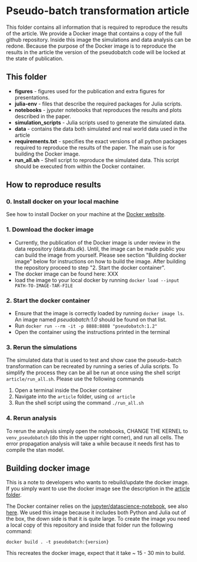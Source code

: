 # Pseudo-batch transformation article
This folder contains all information that is required to reproduce the results of the article. We provide a Docker image that contains a copy of the full github repository. Inside this image the simulations and data analysis can be redone. Because the purpose of the Docker image is to reproduce the results in the article the version of the pseudobatch code will be locked at the state of publication.

## This folder
- **figures** - figures used for the publication and extra figures for presentations.
- **julia-env** - files that describe the required packages for Julia scripts.
- **notebooks** - jyputer notebooks that reproduces the results and plots described in the paper.
- **simulation_scripts** - Julia scripts used to generate the simulated data.
- **data** - contains the data both simulated and real world data used in the article
- **requirements.txt** - specifies the exact versions of all python packages required to reproduce the results of the paper. The main use is for building the Docker image.
- **run_all.sh** - Shell script to reproduce the simulated data. This script should be executed from within the Docker container.


## How to reproduce results
### 0. Install docker on your local machine
See how to install Docker on your machine at the [Docker website](https://docs.docker.com/get-docker/).

### 1. Download the docker image
- Currently, the publication of the Docker image is under review in the data repository (data.dtu.dk). Until, the image can be made public you can build the image from yourself. Please see section "Building docker image" below for instructions on how to build the image. After building the repository proceed to step "2. Start the docker container".
- The docker image can be found here: XXX
- load the image to your local docker by running `docker load --input PATH-TO-IMAGE-TAR-FILE`

### 2. Start the docker container
- Ensure that the image is correctly loaded by running `docker image ls`. An image named *pseudobatch:1.0* should be found on that list.
- Run `docker run --rm -it -p 8888:8888 "pseudobatch:1.2"`
- Open the container using the instructions printed in the terminal

### 3. Rerun the simulations
The simulated data that is used to test and show case the pseudo-batch transformation can be recreated by running a series of Julia scripts. To simplify the process they can be all be run at once using the shell script `article/run_all.sh`. Please use the following commands

1. Open a terminal inside the Docker container
2. Navigate into the `article` folder, using `cd article`
3. Run the shell script using the command `./run_all.sh`

### 4. Rerun analysis
To rerun the analysis simply open the notebooks, CHANGE THE KERNEL to `venv_pseudobatch` (do this in the upper right corner), and run all cells. The error propagation analysis will take a while because it needs first has to compile the stan model.


## Building docker image 
This is a note to developers who wants to rebuild/update the docker image. If you simply want to use the docker image see the description in the [article folder](./article/README.md). 

The Docker container relies on the [jupyter/datascience-notebook](https://hub.docker.com/r/jupyter/datascience-notebook/tags/), see also [here](https://jupyter-docker-stacks.readthedocs.io/en/latest/using/selecting.html#jupyter-datascience-notebook). We used this image because it includes both Python and Julia out of the box, the down side is that it is quite large. To create the image you need a local copy of this repository and inside that folder run the following command:

```
docker build . -t pseudobatch:{version}
```

This recreates the docker image, expect that it take ~ 15 - 30 min to build.